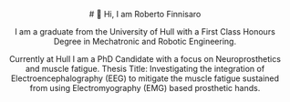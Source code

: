 <p align="center"># 👋 Hi, I am Roberto Finnisaro</p>

<p align="center">I am a graduate from the University of Hull with a First Class Honours Degree in Mechatronic and Robotic Engineering.</p>

<p align="center">Currently at Hull I am a PhD Candidate with a focus on Neuroprosthetics and muscle fatigue.
Thesis Title: Investigating the integration of Electroencephalography (EEG) to mitigate the muscle fatigue sustained from using Electromyography (EMG) based prosthetic hands.</p>


<!--
**robertofinnisaro/robertofinnisaro** is a ✨ _special_ ✨ repository because its `README.md` (this file) appears on your GitHub profile.

Here are some ideas to get you started:

- 🔭 I’m currently working on ...
- 🌱 I’m currently learning ...
- 👯 I’m looking to collaborate on ...
- 🤔 I’m looking for help with ...
- 💬 Ask me about ...
- 📫 How to reach me: ...
- 😄 Pronouns: ...
- ⚡ Fun fact: ...
-->
